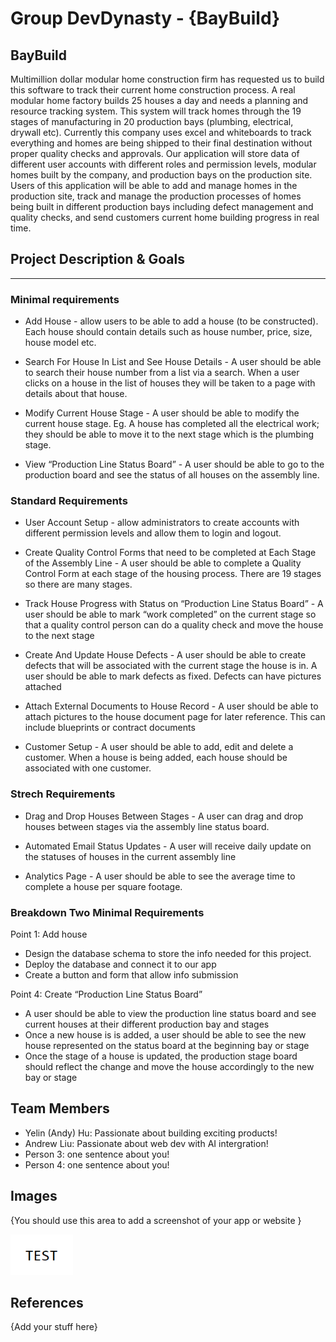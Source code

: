 # Group DevDynasty - {BayBuild}

## BayBuild


Multimillion dollar modular home construction firm has requested us to build this software to track their current home construction process. 
A real modular home factory builds 25 houses a day and needs a planning and resource tracking system. This system will track homes through the 19 stages of manufacturing in 20 production bays (plumbing, electrical, drywall etc). Currently this company uses excel and whiteboards to track everything and homes are being shipped to their final destination without proper quality checks and approvals. 
Our application will store data of different user accounts with different roles and permission levels, modular homes built by the company, and production bays on the production site. Users of this application will be able to add and manage homes in the production site, track and manage the production processes of homes being built in different production bays including defect management and quality checks, and send customers current home building progress in real time.

## Project Description & Goals

--------------------------------------------------------------------------------------------------
### Minimal requirements
- Add House -  allow users to be able to add a house (to be constructed). Each house should contain details such as house number, price, size, house model etc.

- Search For House In List and See House Details -  A user should be able to search their house number from a list via a search. When a user clicks on a house in the list of houses they will be taken to a page with details about that house.


- Modify Current House Stage -  A user should be able to modify the current house stage. Eg. A house has completed all the electrical work; they should be able to move it to the next stage which is the plumbing stage.

- View “Production Line Status Board” -  A user should be able to go to the production board and see the status of all houses on the assembly line.


### Standard Requirements


- User Account Setup -  allow administrators to create accounts with different permission levels and allow them to login and logout. 

- Create Quality Control Forms that need to be completed at Each Stage of the Assembly Line -  A user should be able to complete a Quality Control Form at each stage of the housing process. There are 19 stages so there are many stages.  

- Track House Progress with Status on “Production Line Status Board” -  A user should be able to mark “work completed” on the current stage so that a quality control person can do a quality check and move the house to the next stage

- Create And Update House Defects -  A user should be able to create defects that will be associated with the current stage the house is in. A user should be able to mark defects as fixed. Defects can have pictures attached
 
- Attach External Documents to House Record - A user should be able to attach pictures to the house document page for later reference. This can include blueprints or contract documents

- Customer Setup -  A user should be able to add, edit and delete a customer. When a house is being added, each house should be associated with one customer.


### Strech Requirements

- Drag and Drop Houses Between Stages -  A user can drag and drop houses between stages via the assembly line status board. 

- Automated Email Status Updates -  A user will receive daily update on the statuses of houses in the current assembly line

- Analytics Page - A user should be able to see the average time to complete a house per square footage.



### Breakdown Two Minimal Requirements



Point 1: Add house 
- Design the database schema to store the info needed for this project.
- Deploy the database and connect it to our app
- Create a button and form that allow info submission 


Point 4: Create “Production Line Status Board” 

- A user should be able to view the production line status board and see current houses at their different production bay and stages
- Once a new house is is added, a user should be able to see the new house represented on the status board at the beginning bay or stage
- Once the stage of a house is updated, the production stage board should reflect the change and move the house accordingly to the new bay or stage










## Team Members

- Yelin (Andy) Hu: Passionate about building exciting products!
- Andrew Liu: Passionate about web dev with AI intergration!
- Person 3: one sentence about you!
- Person 4: one sentence about you!

## Images

{You should use this area to add a screenshot of your app or website }

<img src ="images/test.png" width="100px">

## References

{Add your stuff here}



